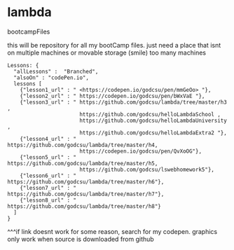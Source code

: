# lambda
bootcampFiles

this will be repository for all my bootCamp files. just need a place that isnt on multiple machines or movable storage (smile) too many machines
```
Lessons: { 
  "allLessons" :  "Branched",
  "alsoOn" : "codePen.io",
  lessons [
    {"lesson1_url" : " <https://codepen.io/godcsu/pen/mmGeOo> "},
    {"lesson2_url" : " https://codepen.io/godcsu/pen/bWxVaE "},
    {"lesson3_url" : " https://github.com/godcsu/lambda/tree/master/h3 , 
                       https://github.com/godcsu/helloLambdaSchool , 
                       https://github.com/godcsu/helloLambdaUniversity , 
                       https://github.com/godcsu/helloLambdaExtra2 "},
    {"lesson4_url" : " https://github.com/godcsu/lambda/tree/master/h4, 
                       https://codepen.io/godcsu/pen/QvXoOG"},
    {"lesson5_url" : " https://github.com/godcsu/lambda/tree/master/h5,
                       https://github.com/godcsu/lswebhomework5"},
    {"lesson6_url" : " https://github.com/godcsu/lambda/tree/master/h6"},
    {"lesson7_url" : " https://github.com/godcsu/lambda/tree/master/h7"},
    {"lesson8_url" : " https://github.com/godcsu/lambda/tree/master/h8"}
  ]
}
```
^^^if link doesnt work for some reason, search for my codepen. graphics only work when source is downloaded from github
